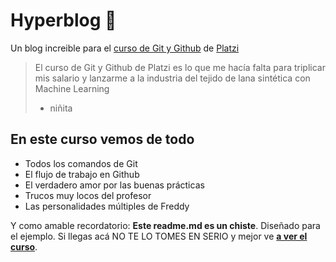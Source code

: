 # Hyperblog 💚
Un blog increible para el [curso de Git y Github](https://platzi.com/cursos/git-github/ "curso de Git y Github") de [Platzi](http://platzi.com "Platzi")
> El curso de Git y Github de Platzi es lo que me hacía falta para triplicar mis salario y lanzarme a la industria del tejido de lana sintética con Machine Learning
> - niñita

## En este curso vemos de todo
* Todos los comandos de Git
* El flujo de trabajo en Github
* El verdadero amor por las buenas prácticas
* Trucos muy locos del profesor
* Las personalidades múltiples de Freddy

Y como amable recordatorio: **Este readme.md es un chiste**. Diseñado para el ejemplo. Si llegas acá NO TE LO TOMES EN SERIO y mejor ve [**a ver el curso**](https://platzi.com/cursos/git-github/ "a ver el curso").
